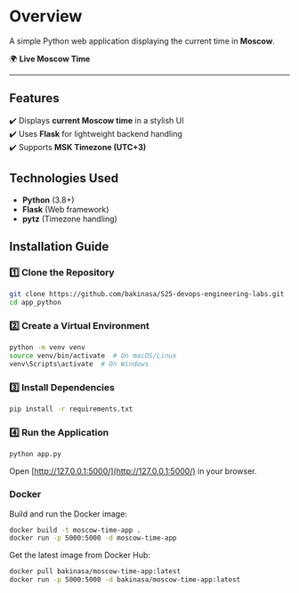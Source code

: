 # Overview

A simple Python web application displaying the current time in **Moscow**.

🌍 **Live Moscow Time**  

---

## Features

✔️ Displays **current Moscow time** in a stylish UI  
✔️ Uses **Flask** for lightweight backend handling  
✔️ Supports **MSK Timezone (UTC+3)**  

## Technologies Used

- **Python** (3.8+)
- **Flask** (Web framework)
- **pytz** (Timezone handling)

## Installation Guide

### 1️⃣ Clone the Repository

```sh
git clone https://github.com/bakinasa/S25-devops-engineering-labs.git
cd app_python
```

### 2️⃣ Create a Virtual Environment

```sh
python -m venv venv
source venv/bin/activate  # On macOS/Linux
venv\Scripts\activate  # On Windows
```

### 3️⃣ Install Dependencies

```sh
pip install -r requirements.txt
```

### 4️⃣ Run the Application

```sh
python app.py
```

Open [http://127.0.0.1:5000/](http://127.0.0.1:5000/) in your browser.

### Docker

Build and run the Docker image:

```sh
docker build -t moscow-time-app .
docker run -p 5000:5000 -d moscow-time-app
```

Get the latest image from Docker Hub:

```sh
docker pull bakinasa/moscow-time-app:latest
docker run -p 5000:5000 -d bakinasa/moscow-time-app:latest
```
